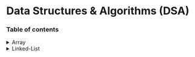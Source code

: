 # Data Structures & Algorithms (DSA)

### Table of contents

<details>
  <summary>Array</summary>
  <p align="left">
    <blockqoute>
     <strong>Definition</strong>: An array is a collection of similar data elements stored at contiguous memory locations.
    </blockquote>
    <br>
    <em>Time Complexity: O(n)</em>
    <br>
    <a href="./src/javascript/array">📙 JavaScript Examples</a>
    <tr>or<tr>
    <a href="./src/typescript/array">📘 TypeScript Examples</a>
  </p>
</details>

<details>
  <summary>Linked-List</summary>
  <p align="left">
    <blockqoute>
     <strong>Definition</strong>: A linked list is a linear data structure that includes a series of connected nodes.
    </blockquote>
    <br>
    <em>Time Complexity: It depends on its various kind.</em>
    <br>
    <ol>
      <li>
        <details>
          <summary>Singly Linked-List</summary>
          <p align="left">
            <blockqoute>
            <strong>Definition</strong>: Singly Linked List is a variant of Linked List which allows only forward traversal of linked lists.
            </blockquote>
            <br>
            <em>Time Complexity: O(n)</em>
            <br>
            <a href="./src/javascript/linked-list">📙 JavaScript Examples</a>
            <tr>or<tr>
            <a href="./src/typescript/linked-list">📘 TypeScript Examples</a>
          </p>
        </details>
      </li>
      <!-- <li>
        <details>
          <summary>Doubly Linked-List</summary>
          <p align="left">doubly linked-list</p>
        </details>
      </li> -->
    </ol>
  </p>
</details>


